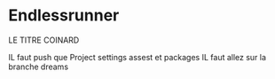 # Endlessrunner
LE TITRE COINARD


IL faut push que Project settings assest et packages
IL faut allez sur la branche dreams
